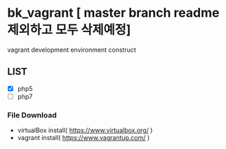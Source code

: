 # bk_vagrant [ master branch readme 제외하고 모두 삭제예정]
vagrant development environment construct

## LIST
- [X] php5
- [ ] php7

### File Download
   * virtualBox install( https://www.virtualbox.org/ )
   * vagrant install( https://www.vagrantup.com/ )
